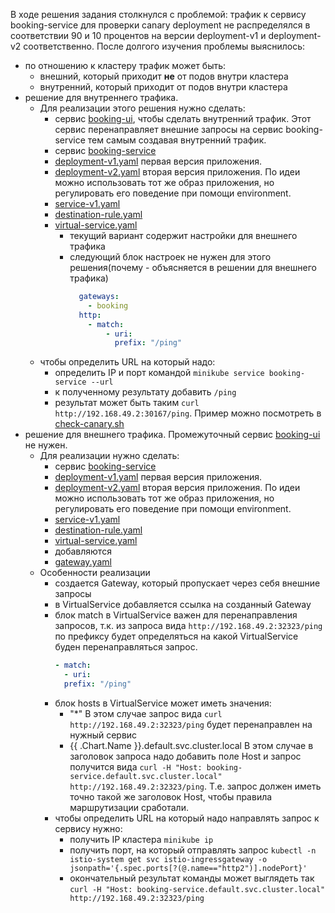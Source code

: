 В ходе решения задания столкнулся с проблемой: трафик к сервису booking-service для проверки canary deployment не распределялся в соответствии 90 и 10 процентов на версии deployment-v1 и deployment-v2 соответственно.
После долгого изучения проблемы выяснилось:
- по отношению к кластеру трафик может быть:
  - внешний, который приходит **не** от подов внутри кластера
  - внутренний, который приходит от подов внутри кластера
- решение для внутреннего трафика. 
  - Для реализации этого решения нужно сделать:
    - сервис [booking-ui](booking-ui), чтобы сделать внутренний трафик. Этот сервис перенаправляет внешние запросы на сервис booking-service тем самым создавая внутренний трафик.
    - сервис [booking-service](helm/booking-service)
    - [deployment-v1.yaml](helm/booking-service/templates/deployment-v1.yaml) первая версия приложения.
    - [deployment-v2.yaml](helm/booking-service/templates/deployment-v2.yaml) вторая версия приложения. По идеи можно использовать тот же образ приложения, но регулировать его поведение при помощи environment.
    - [service-v1.yaml](helm/booking-service/templates/service-v1.yaml)
    - [destination-rule.yaml](helm/booking-service/templates/destination-rule.yaml)
    - [virtual-service.yaml](helm/booking-service/templates/virtual-service.yaml)
      - текущий вариант содержит настройки для внешнего трафика
      - следующий блок настроек не нужен для этого решения(почему - объясняется в решении для внешнего трафика)
        ```yaml
          gateways:
            - booking
          http:
            - match:
                - uri:
                  prefix: "/ping"
        ```
  - чтобы определить URL на который надо:
    - определить IP и порт командой `minikube service booking-service --url`
    - к полученному результату добавить `/ping`
    - результат может быть таким `curl http://192.168.49.2:30167/ping`. Пример можно посмотреть в [check-canary.sh](check-canary.sh)
- решение для внешнего трафика. Промежуточный сервис [booking-ui](booking-ui) не нужен. 
  - Для реализации нужно сделать: 
    - сервис [booking-service](helm/booking-service)
    - [deployment-v1.yaml](helm/booking-service/templates/deployment-v1.yaml) первая версия приложения.
    - [deployment-v2.yaml](helm/booking-service/templates/deployment-v2.yaml) вторая версия приложения. По идеи можно использовать тот же образ приложения, но регулировать его поведение при помощи environment.
    - [service-v1.yaml](helm/booking-service/templates/service-v1.yaml)
    - [destination-rule.yaml](helm/booking-service/templates/destination-rule.yaml)
    - [virtual-service.yaml](helm/booking-service/templates/virtual-service.yaml)
    - добавляются
    - [gateway.yaml](helm/booking-service/templates/gateway.yaml)
  - Особенности реализации
    - создается Gateway, который пропускает через себя внешние запросы
    - в VirtualService добавляется ссылка на созданный Gateway
    - блок match в VirtualService важен для перенаправления запросов, т.к. из запроса вида `http://192.168.49.2:32323/ping` по префиксу будет определяться на какой VirtualService буден перенаправляться запрос. 
      ```yaml
      - match:
        - uri:
        prefix: "/ping"
      ```
    - блок hosts в VirtualService может иметь значения:
      - "*" В этом случае запрос вида `curl http://192.168.49.2:32323/ping` будет перенаправлен на нужный сервис
      - {{ .Chart.Name }}.default.svc.cluster.local В этом случае в заголовок запроса надо добавить поле Host и запрос получится вида `curl -H "Host: booking-service.default.svc.cluster.local" http://192.168.49.2:32323/ping`. Т.е. запрос должен иметь точно такой же заголовок Host, чтобы правила маршрутизации сработали.
    - чтобы определить URL на который надо направлять запрос к сервису нужно:
      - получить IP кластера `minikube ip`
      - получить порт, на который отправлять запрос `kubectl -n istio-system get svc istio-ingressgateway -o jsonpath='{.spec.ports[?(@.name=="http2")].nodePort}'`
      - окончательный результат команды может выглядеть так `curl -H "Host: booking-service.default.svc.cluster.local" http://192.168.49.2:32323/ping`

